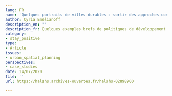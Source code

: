 ```yaml
---
lang: FR
name: 'Quelques portraits de villes durables : sortir des approches conventionnelles'
author: Cyria Emelianoff
description_en: ''
description_fr: Quelques exemples brefs de politiques de développement local intéressant
category:
- stay_positive
type:
- Article
issues:
- urban_spatial_planning
perspectives:
- case_studies
date: 14/07/2020
file: ''
url: https://halshs.archives-ouvertes.fr/halshs-02898900

---
```

